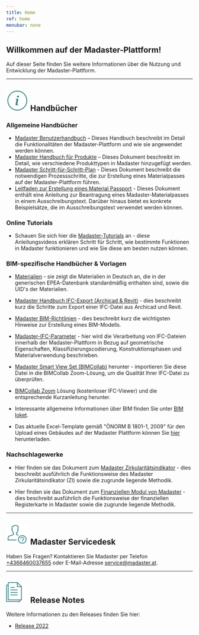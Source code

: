 ```yaml
---
title: Home
ref: home
menubar: none
---
```


## Willkommen auf der Madaster-Plattform!
Auf dieser Seite finden Sie weitere Informationen über die Nutzung und Entwicklung der Madaster-Plattform.

---

## <img class="header-img" src="/assets/images/767.svg"> Handbücher


### Allgemeine Handbücher

 * <a href="/files/de/Madaster - Benutzerhandbuch.pdf" target="_blank">Madaster Benutzerhandbuch</a> – Dieses Handbuch beschreibt im Detail die Funktionalitäten der Madaster-Plattform und wie sie angewendet werden können.
 * <a href="/files/de/Madaster - Produkte hinzufügen.pdf" target="_blank">Madaster Handbuch für Produkte</a> – Dieses Dokument beschreibt im Detail, wie verschiedene Produkttypen in Madaster hinzugefügt werden.
 * <a href="/files/de/Madaster - Ablaufplan Material Passport.pdf" target="_blank">Madaster Schritt-für-Schritt-Plan</a> - Dieses Dokument beschreibt die notwendigen Prozessschritte, die zur Erstellung eines Materialpasses auf der Madaster-Plattform führen.
 * <a href="/files/de/Madaster - Leitfaden Material Passport.pdf" target="_blank">Leitfaden zur Erstellung eines Material Passport</a> - Dieses Dokument enthält eine Anleitung zur Beantragung eines Madaster-Materialpasses in einem Ausschreibungstext. Darüber hinaus bietet es konkrete Beispielsätze, die im Ausschreibungstext verwendet werden können.

### Online Tutorials

* Schauen Sie sich hier die <a href="https://youtube.com/playlist?list=PLS17hWTtwLRTR64FSGzFuCeP7pB3Xlr_y" target="_blank">Madaster-Tutorials</a> an - diese Anleitungsvideos erklären Schritt für Schritt, wie bestimmte Funktionen in Madaster funktionieren und wie Sie diese am besten nutzen können.

### BIM-spezifische Handbücher & Vorlagen

  * <a href="/files/de/Epea_Generic.xlsx" target="_blank">Materialien</a> - sie zeigt die Materialien in Deutsch an, die in der generischen EPEA-Datenbank standardmäßig enthalten sind, sowie die UID's der Materialien.

 * <a href="/files/de/Madaster BIM - IFC export.pdf" target="_blank">Madaster Handbuch IFC-Export (Archicad & Revit)</a> - dies beschreibt kurz die Schritte zum Export einer IFC-Datei aus Archicad und Revit.
 * <a href="/files/de/IFC-Richtlinien für BIM Modelle.pdf" target="_blank">Madaster BIM-Richtlinien</a> - dies beschreibt kurz die wichtigsten Hinweise zur Erstellung eines BIM-Modells.
 * <a href="/files/de/IFC Parameter.pdf" target="_blank">Madaster-IFC-Parameter</a> - hier wird die Verarbeitung von IFC-Dateien innerhalb der Madaster-Plattform in Bezug auf geometrische Eigenschaften, Klassifizierungscodierung, Konstruktionsphasen und Materialverwendung beschrieben.
 * <a href="http://www.bimcollab.com/en/Support/Support/Downloads/BIMcollab-ZOOM" target="_blank">Madaster Smart View Set (BIMCollab)</a> herunter - importieren Sie diese Datei in die BIMCollab Zoom-Lösung, um die Qualität Ihrer IFC-Datei zu überprüfen.
 * <a href="http://www.bimcollab.com/en/Support/Support/Downloads/BIMcollab-ZOOM" target="_blank">BIMCollab Zoom</a> Lösung (kostenloser IFC-Viewer) und die entsprechende Kurzanleitung herunter.
 * Interessante allgemeine Informationen über BIM finden Sie unter <a href="/files/de/BIM basis ILS_infographicA4_German.pdf" target="_blank">BIM loket</a>.  
  * Das aktuelle Excel-Template gemäß "ÖNORM B 1801-1, 2009" für den Upload eines Gebäudes auf der Madaster Plattform können Sie <a href="https://backend.madaster.com/api/buildingfile/downloadexceltemplate/d03edfe3-01d6-4b4c-a68f-b3c78af051ea/en" target="_blank">hier</a> herunterladen. 


### Nachschlagewerke

 * Hier finden sie das Dokument zum <a href="/files/de/Madaster - Zirkularitätsindikator.pdf" target="_blank">Madaster Zirkularitätsindikator</a>  - dies beschreibt ausführlich die Funktionsweise des Madaster Zirkularitätsindikator (ZI) sowie die zugrunde liegende Methodik.

 * Hier finden sie das Dokument zum <a href="/files/de/Madaster - Finanzielles Modul.pdf" target="_blank">Finanziellen Modul von Madaster</a>  - dies beschreibt ausführlich die Funktionsweise der finanziellen Registerkarte in Madaster sowie die zugrunde liegende Methodik.

---

## <img class="header-img" src="/assets/images/771.svg"> Madaster Servicedesk
Haben Sie Fragen? Kontaktieren Sie Madaster per Telefon [+4366460037655](tel:+4366460037655) oder E-Mail-Adresse <service@madaster.at>.

---

## <img class="header-img" src="/assets/images/770.svg"> Release Notes

Weitere Informationen zu den Releases finden Sie hier:

* <a href="/files/en/Madaster Release notes 2022.pdf" target="_blank">Release 2022</a>
